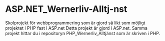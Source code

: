 # ASP.NET_Wernerliv-Alltj-nst
Skolprojekt för webbprogrammering som är gjord så likt som möjligt projektet i PHP fast i ASP.net
Detta projekt är gjord i ASP.net. Samma projekt hittar du i repositoryn PHP_Wernerliv_Alltjänst som är skriven i PHP.
